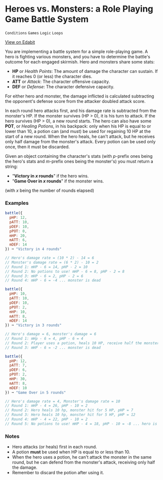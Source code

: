 # Heroes vs. Monsters: a Role Playing Game Battle System

`Conditions` `Games` `Logic` `Loops`

[View on Edabit](https://edabit.com/challenge/WaDov6ktofCzwcRst)

You are implementing a battle system for a simple role-playing game. A hero is fighting various monsters, and you have to determine the battle's outcome for each engaged skirmish. Hero and monsters share some stats:

- **HP** or _Health Points_: The amount of damage the character can sustain. If it reaches 0 (or less) the character dies.
- **ATT** or _Attack_: The character offensive capacity.
- **DEF** or _Defense_: The character defensive capacity.

For either hero and monster, the damage inflicted is calculated subtracting the opponent's defense score from the attacker doubled attack score.

In each round hero attacks first, and his damage rate is subtracted from the monster's HP. If the monster survives (HP > 0), it is his turn to attack. If the hero survives (HP > 0), a new round starts. The hero can also have some **POT**, or _Healing Potions_, in his backpack: only when his HP is equal to or lower than 10, a potion can (and must) be used for regaining 10 HP at the start of a new round. When the hero heals, he can't attack, but he receives only half damage from the monster's attack. Every potion can be used only once, then it must be discarded.

Given an object containing the character's stats (with _p_-prefix ones being the hero's stats and _m_-prefix ones being the monster's) you must return a string:

- "**Victory in _x_ rounds**" if the hero wins.
- "**Game Over in _x_ rounds**" if the monster wins.

(with _x_ being the number of rounds elapsed)

### Examples

```js
battle({
  pHP: 12,
  pATT: 10,
  pDEF: 10,
  pPOT: 0,
  mHP: 20,
  mATT: 6,
  mDEF: 14
}) ➞ "Victory in 4 rounds"

// Hero's damage rate = (10 * 2) - 14 = 6
// Monster's damage rate = (6 * 2) - 10 = 2
// Round 1: mHP - 6 = 14, pHP - 2 = 10
// Round 2: No potions to use! mHP - 6 = 8, pHP - 2 = 8
// Round 3: mHP - 6 = 2, pHP - 2 = 6
// Round 4: mHP - 6 = -4 ... monster is dead

battle({
  pHP: 10,
  pATT: 10,
  pDEF: 10,
  pPOT: 2,
  mHP: 10,
  mATT: 8,
  mDEF: 14
}) ➞ "Victory in 3 rounds"

// Hero's damage = 6, monster's damage = 6
// Round 1: mHp - 6 = 4, pHP - 6 = 4
// Round 2: Player uses a potion, heals 10 HP, receive half the monster damage, pHP = 11
// Round 3: mHP - 6 = -2 ... monster is dead

battle({
  pHP: 12,
  pATT: 7,
  pDEF: 6,
  pPOT: 2,
  mHP: 30,
  mATT: 8,
  mDEF: 10
}) ➞ "Game Over in 5 rounds"

// Hero's damage rate = 4, Monster's damage rate = 10
// Round 1: mHP - 4 = 26, pHP - 10 = 2
// Round 2: Hero heals 10 hp, monster hit for 5 HP, pHP = 7
// Round 3: Hero heals 10 hp, monster hit for 5 HP, pHP = 12
// Round 4: mHP - 4 = 22, pHP - 10 = 2
// Round 5: No potions to use! mHP - 4 = 18, pHP - 10 = -8 ... hero is dead
```

### Notes

- Hero attacks (or heals) first in each round.
- A potion **must** be used when HP is equal to or less than 10.
- When the hero uses a potion, he can't attack the monster in the same round, but he can defend from the monster's attack, receiving only half the damage.
- Remember to discard the potion after using it.
